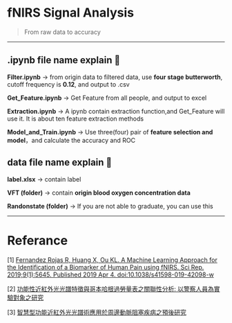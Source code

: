 # fNIRS Signal Analysis
> From raw data to accuracy

------
## .ipynb file name explain 🔰

**Filter.ipynb** $\rightarrow$ from origin data to filtered data, use **four stage butterworth**, cutoff frequency is **0.12**, and output to .csv 

**Get_Feature.ipynb** $\rightarrow$ Get Feature from all people, and output to excel 

**Extraction.ipynb** $\rightarrow$ A ipynb contain extraction function,and Get_Feature will use it. It is about ten feature extraction methods

**Model_and_Train.ipynb** $\rightarrow$ Use three(four) pair of **feature selection and model**，and calculate the accuracy and ROC 


## data file name explain 🔰

**label.xlsx** $\rightarrow$ contain label

**VFT (folder)** $\rightarrow$ contain **origin blood oxygen concentration data**

**Randonstate (folder)** $\rightarrow$ If you are not able to graduate, you can use this

---


# Referance
[1] [Fernandez Rojas R, Huang X, Ou KL. A Machine Learning Approach for the Identification of a Biomarker of Human Pain using fNIRS. Sci Rep. 2019;9(1):5645. Published 2019 Apr 4. doi:10.1038/s41598-019-42098-w](https://www.ncbi.nlm.nih.gov/pmc/articles/PMC6449551/)

[2] [功能性近紅外光光譜特徵與哥本哈根過勞量表之關聯性分析: 以警察人員為實驗對象之研究](https://ndltd.ncl.edu.tw/cgi-bin/gs32/gsweb.cgi/ccd=4a2sQ0/record?r1=3&h1=1)

[3] [智慧型功能近紅外光光譜術應用於周邊動脈阻塞疾病之預後研究](https://ndltd.ncl.edu.tw/cgi-bin/gs32/gsweb.cgi/ccd=4a2sQ0/record?r1=5&h1=1)

